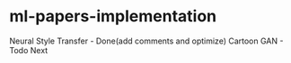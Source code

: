 # ml-papers-implementation

Neural Style Transfer - Done(add comments and optimize)
Cartoon GAN - Todo Next
